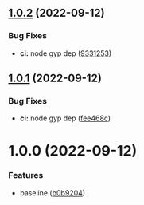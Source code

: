 ## [1.0.2](https://github.com/Savid/enr-greeter/compare/v1.0.1...v1.0.2) (2022-09-12)


### Bug Fixes

* **ci:** node gyp dep ([9331253](https://github.com/Savid/enr-greeter/commit/93312535cc2fd7596336f7208ab4518022e65276))

## [1.0.1](https://github.com/Savid/enr-greeter/compare/v1.0.0...v1.0.1) (2022-09-12)


### Bug Fixes

* **ci:** node gyp dep ([fee468c](https://github.com/Savid/enr-greeter/commit/fee468c66ecca131ffd90984c97bef9b0a8dc2f9))

# 1.0.0 (2022-09-12)


### Features

* baseline ([b0b9204](https://github.com/Savid/enr-greeter/commit/b0b9204c71eea0f698b8cc59553e94adb51ef471))
